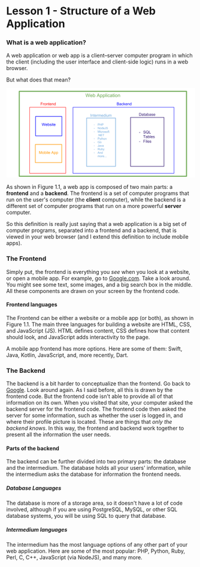 # Lesson 1 - Structure of a Web Application
### What is a web application? 
A web application or web app is a client–server computer program in which the client (including the user interface and client-side logic) runs in a web browser.

But what does that mean?

![Figure 1.1](/resources/WebAppStructure.png)

As shown in Figure 1.1, a web app is composed of two main parts: a __frontend__ and a __backend__.
The frontend is a set of computer programs that run on the user's computer (the __client__ computer), while the backend is a different set of computer programs that run on a more powerful __server__ computer.

So this definition is really just saying that a web application is a big set of computer programs, separated into a frontend and a backend, that is viewed in your web browser (and I extend this definition to include mobile apps).

### The Frontend
Simply put, the frontend is everything you *see* when you look at a website, or open a mobile app. 
For example, go to [Google.com](https://www.google.com). Take a look around. You might see some text, some images, and a big search box in the middle. All these components are drawn on your screen by the frontend code. 

#### Frontend languages
The Frontend can be either a website or a mobile app (or both), as shown in Figure 1.1.
The main three languages for building a website are HTML, CSS, and JavaScript (JS). HTML defines content, CSS defines how that content should look, and JavaScript adds interactivity to the page.

A mobile app frontend has more options. Here are some of them:
Swift, Java, Kotlin, JavaScript, and, more recently, Dart.

### The Backend
The backend is a bit harder to conceptualize than the frontend. Go back to [Google](https://www.google.com). Look around again. As I said before, all this is drawn by the frontend code. But the frontend code isn't able to provide all of that information on its own. When you visited that site, your computer asked the backend server for the frontend code. The frontend code then asked the server for some information, such as whether the user is logged in, and where their profile picture is located. These are things that *only the backend knows*. In this way, the frontend and backend work together to present all the information the user needs.

#### Parts of the backend
The backend can be further divided into two primary parts: the database and the intermedium. The database holds all your users' information, while the intermedium asks the database for information the frontend needs.

##### Database Languages
The database is more of a storage area, so it doesn't have a lot of code involved, although if you are using PostgreSQL, MySQL, or other SQL database systems, you will be using SQL to query that database.

##### Intermedium languages
The intermedium has the most language options of any other part of your web application. Here are some of the most popular:
PHP, Python, Ruby, Perl, C, C++, JavaScript (via NodeJS), and many more.


